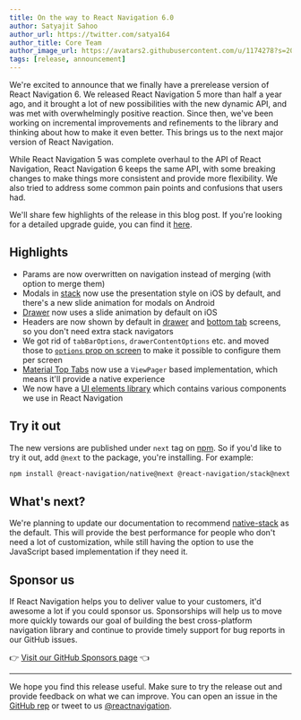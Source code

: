 ```yaml
---
title: On the way to React Navigation 6.0
author: Satyajit Sahoo
author_url: https://twitter.com/satya164
author_title: Core Team
author_image_url: https://avatars2.githubusercontent.com/u/1174278?s=200&v=4
tags: [release, announcement]
---
```


We're excited to announce that we finally have a prerelease version  of React Navigation 6. We released React Navigation 5 more than half a year ago, and it brought a lot of new possibilities with the new dynamic API, and was met with overwhelmingly positive reaction. Since then, we've been working on incremental improvements and refinements to the library and thinking about how to make it even better. This brings us to the next major version of React Navigation.

<!--truncate-->

While React Navigation 5 was complete overhaul to the API of React Navigation, React Navigation 6 keeps the same API, with some breaking changes to make things more consistent and provide more flexibility. We also tried to address some common pain points and confusions that users had.

We'll share few highlights of the release in this blog post. If you're looking for a detailed upgrade guide, you can find it [here](/docs/6.x/upgrading-from-5.x).

## Highlights

- Params are now overwritten on navigation instead of merging (with option to merge them)
- Modals in [stack](/docs/6.x/stack-navigator) now use the presentation style on iOS by default, and there's a new slide animation for modals on Android
- [Drawer](/docs/6.x/drawer-navigator) now uses a slide animation by default on iOS
- Headers are now shown by default in [drawer](/docs/6.x/drawer-navigator) and [bottom tab](/docs/6.x/bottom-tab-navigator) screens, so you don't need extra stack navigators
- We got rid of `tabBarOptions`, `drawerContentOptions` etc. and moved those to [`options` prop on screen](/docs/6.x/screen-options) to make it possible to configure them per screen
- [Material Top Tabs](/docs/6.x/material-top-tab-navigator) now use a `ViewPager` based implementation, which means it'll provide a native experience
- We now have a [UI elements library](/docs/6.x/elements) which contains various components we use in React Navigation

## Try it out

The new versions are published under `next` tag on [npm](https://npmjs.org). So if you'd like to try it out, add `@next` to the package, you're installing. For example:

```sh npm2yarn
npm install @react-navigation/native@next @react-navigation/stack@next
```

## What's next?

We're planning to update our documentation to recommend [native-stack](/docs/6.x/native-stack-navigator) as the default. This will provide the best performance for people who don't need a lot of customization, while still having the option to use the JavaScript based implementation if they need it.

## Sponsor us

If React Navigation helps you to deliver value to your customers, it'd awesome a lot if you could sponsor us. Sponsorships will help us to move more quickly towards our goal of building the best cross-platform navigation library and continue to provide timely support for bug reports in our GitHub issues.

👉 [Visit our GitHub Sponsors page](https://github.com/sponsors/react-navigation) 👈

---

We hope you find this release useful. Make sure to try the release out and provide feedback on what we can improve. You can open an issue in the [GitHub rep](https://github.com/react-navigation/react-navigation) or tweet to us [@reactnavigation](https://twitter.com/reactnavigation).

